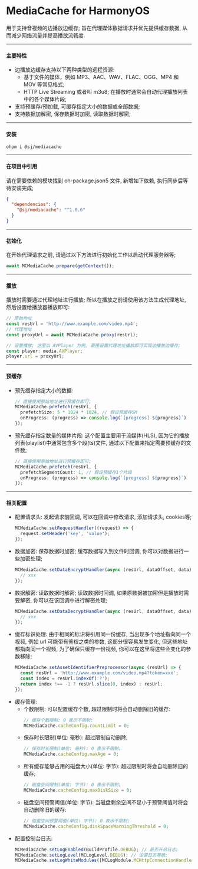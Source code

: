 # MediaCache for HarmonyOS

用于支持音视频的边播放边缓存; 旨在代理媒体数据请求并优先提供缓存数据, 从而减少网络流量并提高播放流畅度.

---

#### 主要特性
- 边播放边缓存支持以下两种类型的远程资源:
    - 基于文件的媒体，例如 MP3、AAC、WAV、FLAC、OGG、MP4 和 MOV 等常见格式;
    - HTTP Live Streaming 或者叫 m3u8; 在播放时通常会自动代理播放列表中的各个媒体片段;
- 支持预缓存/预加载, 可缓存指定大小的数据或全部数据;
- 支持数据加解密, 保存数据时加密, 读取数据时解密;

---

#### 安装
```shell
ohpm i @sj/mediacache
```

---

#### 在项目中引用

请在需要依赖的模块找到 oh-package.json5 文件, 新增如下依赖, 执行同步后等待安装完成;
```json
{
  "dependencies": {
    "@sj/mediacache": "^1.0.6"
  }
}
```

---

#### 初始化

在开始代理请求之前, 请通过以下方法进行初始化工作以启动代理服务器等;
```ts
await MCMediaCache.prepare(getContext());
```

---

#### 播放

播放时需要通过代理地址进行播放; 所以在播放之前请使用该方法生成代理地址, 然后设置给播放器播放即可:
```ts
// 原始地址
const resUrl = 'http://www.example.com/video.mp4';
// 代理地址
const proxyUrl = await MCMediaCache.proxy(resUrl);

// 设置播放; 这里以 AVPlayer 为例, 直接设置代理地址播放即可实现边播放边缓存;
const player: media.AVPlayer;
player.url = proxyUrl;
```

---

#### 预缓存

- 预先缓存指定大小的数据:
  ```ts
  // 直接使用原始地址进行预缓存即可;
  MCMediaCache.prefetch(resUrl, {
    prefetchSize: 5 * 1024 * 1024, // 假设预缓存5M
    onProgress: (progress) => console.log(`[progress] ${progress}`)
  });
  ```
- 预先缓存指定数量的媒体片段: 这个配置主要用于流媒体(HLS), 因为它的播放列表(playlist)中通常包含多个段(ts)文件, 通过以下配置来指定需要预缓存的文件数;
  ```ts
  // 直接使用原始地址进行预缓存即可;
  MCMediaCache.prefetch(resUrl, {
    prefetchSegmentCount: 1, // 假设预缓存1个片段
    onProgress: (progress) => console.log(`[progress] ${progress}`)
  });
  ```

---

#### 相关配置

- 配置请求头: 发起请求前回调, 可以在回调中修改请求, 添加请求头, cookies等;
  ```ts
  MCMediaCache.setRequestHandler((request) => {
    request.setHeader('key', 'value');
  });
  ```
- 数据加密: 保存数据时加密; 缓存数据写入到文件时回调, 你可以对数据进行一些加密处理;
  ```ts
  MCMediaCache.setDataEncryptHandler(async (resUrl, dataOffset, data) => {
    // xxx
  });
  ```
- 数据解密: 读取数据时解密; 读取数据时回调, 如果原数据被加密但是播放时需要解密, 你可以在该回调中进行解密处理;
  ```ts
  MCMediaCache.setDataDecryptHandler(async (resUrl, dataOffset, data) => {
    // xxx
  });
  ```
- 缓存标识处理: 由于相同的标识将引用同一份缓存, 当出现多个地址指向同一个视频, 例如 url 可能带有鉴权之类的参数, 这部分很容易发生变化, 但这些地址都指向同一个视频, 为了确保只缓存一份视频, 你可以在这里将这些会变化的参数移除;
  ```ts
  MCMediaCache.setAssetIdentifierPreprocessor(async (resUrl) => {
    const resUrl = 'http://www.example.com/video.mp4?token=xxx';
    const index = resUrl.indexOf('?');
    return index !== -1 ? resUrl.slice(0, index) : resUrl;
  });
  ```
- 缓存管理:
  - 个数限制: 可以配置缓存个数, 超过限制时将会自动删除旧的缓存:
    ```ts
    // 缓存个数限制: 0 表示不限制;
    MCMediaCache.cacheConfig.countLimit = 0;
    ```
  - 保存时长限制(单位: 毫秒): 超过限制自动删除;
    ```ts
    // 保存时长限制(单位: 毫秒): 0 表示不限制;
    MCMediaCache.cacheConfig.maxAge = 0;
    ```
  - 所有缓存能够占用的磁盘大小(单位: 字节): 超过限制时将会自动删除旧的缓存;
    ```ts
    // 磁盘空间限制(单位: 字节): 0 表示不限制;
    MCMediaCache.cacheConfig.maxDiskSize = 0;
    ```
  - 磁盘空间预警阈值(单位: 字节): 当磁盘剩余空间不足小于预警阈值时将会自动删除旧的缓存:
    ```ts
    // 磁盘空间预警阈值(单位: 字节): 0 表示不限制;
    MCMediaCache.cacheConfig.diskSpaceWarningThreshold = 0;
    ```
- 配置控制台日志:
  ```ts
  MCMediaCache.setLogEnabled(BuildProfile.DEBUG); // 是否开启日志;
  MCMediaCache.setLogLevel(MCLogLevel.DEBUG); // 设置日志等级;
  MCMediaCache.setLogWhiteModules([MCLogModule.MCHttpConnectionHandler, MCLogModule.MCHttpResponse]) // 允许打印哪些模块的日志;
  ```
